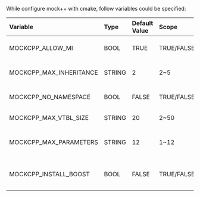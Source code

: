 While configure mock++ with cmake, follow variables could be specified:

|  Variable | Type | Default Value | Scope | Notes |
|:----------|:-----|:--------------|:------|:------|
| MOCKCPP\_ALLOW\_MI | BOOL | TRUE | TRUE/FALSE | Allow multi-inheritance or not |
| MOCKCPP\_MAX\_INHERITANCE | STRING | 2 | 2~5 |maximum parents number of an interface |
| MOCKCPP\_NO\_NAMESPACE | BOOL | FALSE | TRUE/FALSE | using mockpp namespace or not |
| MOCKCPP\_MAX\_VTBL\_SIZE | STRING | 20 | 2~50 | maximum virtual table size |
| MOCKCPP\_MAX\_PARAMETERS | STRING | 12 | 1~12 | maximum number of parameters of a function/method |
| MOCKCPP\_INSTALL\_BOOST | BOOL | FALSE | TRUE/FALSE | install boost library or not while running "make install" |